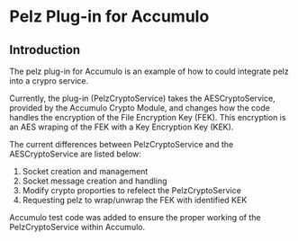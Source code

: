 # Pelz Plug-in for Accumulo

## Introduction
The pelz plug-in for Accumulo is an example of how to could integrate pelz into a crypro service.

Currently, the plug-in (PelzCryptoService) takes the AESCryptoService, provided by the Accumulo Crypto Module, and changes how the code handles the encryption of the File Encryption Key (FEK). This encryption is an AES wraping of the FEK with a Key Encryption Key (KEK).

The current differences between PelzCryptoService and the AESCryptoService are listed below:
1. Socket creation and management
2. Socket message creation and handling
3. Modify crypto proporties to refelect the PelzCryptoService
4. Requesting pelz to wrap/unwrap the FEK with identified KEK

Accumulo test code was added to ensure the proper working of the PelzCryptoService within Accumulo.

